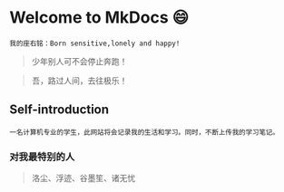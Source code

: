 # Welcome to MkDocs :smile:
    我的座右铭：Born sensitive,lonely and happy!
> 少年别人可不会停止奔跑！

> 吾，路过人间，去往极乐！
## Self-introduction
    一名计算机专业的学生，此网站将会记录我的生活和学习。同时，不断上传我的学习笔记。
### 对我最特别的人
> 洛尘、浮迹、谷墨笙、诸无忧



